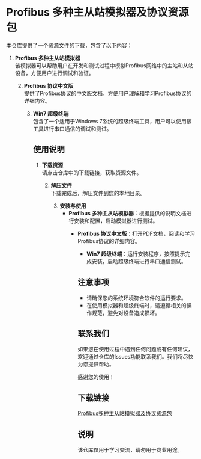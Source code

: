 # Profibus 多种主从站模拟器及协议资源包

本仓库提供了一个资源文件的下载，包含了以下内容：

1. **Profibus 多种主从站模拟器**  
   该模拟器可以帮助用户在开发和测试过程中模拟Profibus网络中的主站和从站设备，方便用户进行调试和验证。

   2. **Profibus 协议中文版**  
      提供了Profibus协议的中文版文档，方便用户理解和学习Profibus协议的详细内容。

      3. **Win7 超级终端**  
         包含了一个适用于Windows 7系统的超级终端工具，用户可以使用该工具进行串口通信的调试和测试。

         ## 使用说明

         1. **下载资源**  
            请点击仓库中的下载链接，获取资源文件。

            2. **解压文件**  
               下载完成后，解压文件到您的本地目录。

               3. **安装与使用**  
                  - **Profibus 多种主从站模拟器**：根据提供的说明文档进行安装和配置，启动模拟器进行测试。
                     - **Profibus 协议中文版**：打开PDF文档，阅读和学习Profibus协议的详细内容。
                        - **Win7 超级终端**：运行安装程序，按照提示完成安装，启动超级终端进行串口通信测试。

                        ## 注意事项

                        - 请确保您的系统环境符合软件的运行要求。
                        - 在使用模拟器和超级终端时，请遵循相关的操作规范，避免对设备造成损坏。

                        ## 联系我们

                        如果您在使用过程中遇到任何问题或有任何建议，欢迎通过仓库的Issues功能联系我们。我们将尽快为您提供帮助。

                        感谢您的使用！

                        ## 下载链接
                        [Profibus多种主从站模拟器及协议资源包](https://pan.quark.cn/s/6aa87f84c845)

                        ## 说明

                        该仓库仅用于学习交流，请勿用于商业用途。
